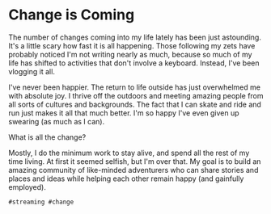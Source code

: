 # Change is Coming

The number of changes coming into my life lately has been just
astounding. It's a little scary how fast it is all happening. Those
following my zets have probably noticed I'm not writing nearly as much,
because so much of my life has shifted to activities that don't involve
a keyboard. Instead, I've been vlogging it all.

I've never been happier. The return to life outside has just overwhelmed
me with absolute joy. I thrive off the outdoors and meeting amazing
people from all sorts of cultures and backgrounds. The fact that I can
skate and ride and run just makes it all that much better. I'm so happy
I've even given up swearing (as much as I can).

What is all the change?

Mostly, I do the minimum work to stay alive, and spend all the rest of
my time living. At first it seemed selfish, but I'm over that. My goal
is to build an amazing community of like-minded adventurers who can
share stories and places and ideas while helping each other remain happy
(and gainfully employed).

    #streaming #change
